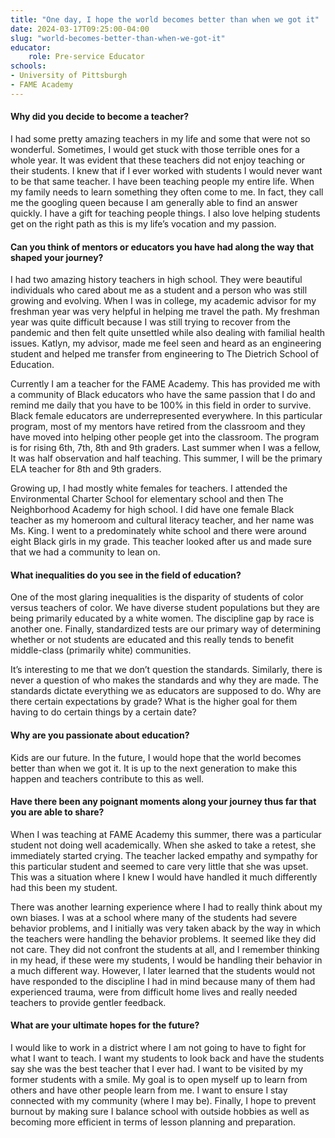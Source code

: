 ```yaml
---
title: "One day, I hope the world becomes better than when we got it"
date: 2024-03-17T09:25:00-04:00
slug: "world-becomes-better-than-when-we-got-it"
educator:
    role: Pre-service Educator
schools:
- University of Pittsburgh
- FAME Academy
---
```


#### Why did you decide to become a teacher?

I had some pretty amazing teachers in my life and some that were not so wonderful. Sometimes, I would get stuck with those terrible ones for a whole year. It was evident that these teachers did not enjoy teaching or their students. I knew that if I ever worked with students I would never want to be that same teacher. I have been teaching people my entire life. When my family needs to learn something they often come to me. In fact, they call me the googling queen because I am generally able to find an answer quickly. I have a gift for teaching people things. I also love helping students get on the right path as this is my life’s vocation and my passion.

#### Can you think of mentors or educators you have had along the way that shaped your journey?

I had two amazing history teachers in high school. They were beautiful individuals who cared about me as a student and a person who was still growing and evolving. When I was in college, my academic advisor for my freshman year was very helpful in helping me travel the path. My freshman year was quite difficult because I was still trying to recover from the pandemic and then felt quite unsettled while also dealing with familial health issues. Katlyn, my advisor, made me feel seen and heard as an engineering student and helped me transfer from engineering to The Dietrich School of Education.

Currently I am a teacher for the FAME Academy. This has provided me with a community of Black educators who have the same passion that I do and remind me daily that you have to be 100% in this field in order to survive. Black female educators are underrepresented everywhere. In this particular program,  most of my mentors have retired from the classroom and they have moved into helping other people get into the classroom. The program is for  rising 6th, 7th, 8th and 9th graders. Last summer when I was a fellow, It was half observation and half teaching. This summer,  I will be the primary ELA teacher for 8th and 9th graders.

Growing up, I had mostly white females for teachers. I attended the  Environmental Charter School for elementary school and then The Neighborhood Academy for high school. I did have one female Black teacher as my homeroom and cultural literacy teacher, and her name was Ms. King. I went to a predominately white school and there were around eight Black girls in my grade. This teacher looked after us and made sure that we had a community to lean on.

#### What inequalities do you see in the field of education?

One of the most glaring inequalities is the disparity of students of color versus teachers of color. We have diverse student populations but they are being primarily educated by a white women. The discipline gap by race is another one. Finally, standardized tests are our primary way of determining whether or not students are educated and this really tends to benefit middle-class (primarily white) communities.

It’s interesting to me that we don’t question the standards. Similarly, there is never a question of who makes the standards and why they are made. The standards dictate everything we as educators are supposed to do.  Why are there certain expectations by grade? What is the higher goal for them having to do certain things by a certain date?

#### Why are you passionate about education?

Kids are our future. In the future, I would hope that the world becomes better than when we got it. It is up to the next generation to make this happen and teachers contribute to this as well.

#### Have there been any poignant moments along your journey thus far that you are able to share?

When I was teaching at FAME Academy this summer, there was a particular student not doing well academically. When she asked to take a retest, she immediately started crying. The teacher lacked empathy and sympathy for this particular student and seemed to care very little that she was upset. This was a situation where I knew I would have handled it much differently had this been my student.

There was another learning experience where I had to really think about my own biases. I was at a school where many of the students had severe behavior problems, and I initially was very taken aback by the way in which the teachers were handling the behavior problems. It seemed like they did not care. They did not confront the students at all, and I remember thinking in my head, if these were my students, I would be handling their behavior in a much different way. However, I later learned that the students would not have responded to the discipline I had in mind because many of them had experienced trauma, were from difficult home lives and really needed teachers to provide gentler feedback.

#### What are your ultimate hopes for the future?

I would like to work in a district where I am not going to have to fight for what I want to teach. I want my students to look back and have the students say she was the best teacher that I ever had. I want to be visited by my former students with a smile. My goal is to open myself up to learn from others and have other people learn from me. I want to ensure I stay connected with my community (where I may be).  Finally, I hope to prevent burnout by making sure I balance school with outside hobbies as well as becoming more efficient in terms of lesson planning and preparation.
